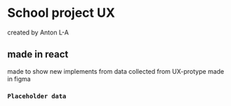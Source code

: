 # School project UX

created by Anton L-A

## made in react 

made to show new implements from data collected from UX-protype made in figma

### `Placeholder data`

